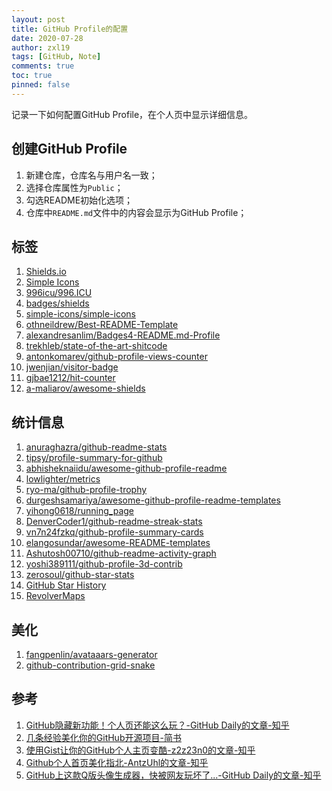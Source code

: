 ```yaml
---
layout: post
title: GitHub Profile的配置
date: 2020-07-28
author: zxl19
tags: [GitHub, Note]
comments: true
toc: true
pinned: false
---
```


记录一下如何配置GitHub Profile，在个人页中显示详细信息。

<!-- more -->

## 创建GitHub Profile

1. 新建仓库，仓库名与用户名一致；
2. 选择仓库属性为`Public`；
3. 勾选README初始化选项；
4. 仓库中`README.md`文件中的内容会显示为GitHub Profile；

## 标签

1. [Shields.io](https://shields.io)
2. [Simple Icons](https://simpleicons.org)
3. [996icu/996.ICU](https://github.com/996icu/996.ICU)
4. [badges/shields](https://github.com/badges/shields)
5. [simple-icons/simple-icons](https://github.com/simple-icons/simple-icons)
6. [othneildrew/Best-README-Template](https://github.com/othneildrew/Best-README-Template)
7. [alexandresanlim/Badges4-README.md-Profile](https://github.com/alexandresanlim/Badges4-README.md-Profile)
8. [trekhleb/state-of-the-art-shitcode](https://github.com/trekhleb/state-of-the-art-shitcode)
9. [antonkomarev/github-profile-views-counter](https://github.com/antonkomarev/github-profile-views-counter)
10. [jwenjian/visitor-badge](https://github.com/jwenjian/visitor-badge)
11. [gjbae1212/hit-counter](https://github.com/gjbae1212/hit-counter)
12. [a-maliarov/awesome-shields](https://github.com/a-maliarov/awesome-shields)

## 统计信息

1. [anuraghazra/github-readme-stats](https://github.com/anuraghazra/github-readme-stats)
2. [tipsy/profile-summary-for-github](https://github.com/tipsy/profile-summary-for-github)
3. [abhisheknaiidu/awesome-github-profile-readme](https://github.com/abhisheknaiidu/awesome-github-profile-readme)
4. [lowlighter/metrics](https://github.com/lowlighter/metrics)
5. [ryo-ma/github-profile-trophy](https://github.com/ryo-ma/github-profile-trophy)
6. [durgeshsamariya/awesome-github-profile-readme-templates](https://github.com/durgeshsamariya/awesome-github-profile-readme-templates)
7. [yihong0618/running_page](https://github.com/yihong0618/running_page)
8. [DenverCoder1/github-readme-streak-stats](https://github.com/DenverCoder1/github-readme-streak-stats)
9. [vn7n24fzkq/github-profile-summary-cards](https://github.com/vn7n24fzkq/github-profile-summary-cards)
10. [elangosundar/awesome-README-templates](https://github.com/elangosundar/awesome-README-templates)
11. [Ashutosh00710/github-readme-activity-graph](https://github.com/Ashutosh00710/github-readme-activity-graph)
12. [yoshi389111/github-profile-3d-contrib](https://github.com/yoshi389111/github-profile-3d-contrib)
13. [zerosoul/github-star-stats](https://github.com/zerosoul/github-star-stats)
14. [GitHub Star History](https://star-history.com)
15. [RevolverMaps](https://www.revolvermaps.com)

## 美化

1. [fangpenlin/avataaars-generator](https://github.com/fangpenlin/avataaars-generator)
2. [github-contribution-grid-snake](https://github.com/marketplace/actions/generate-snake-game-from-github-contribution-grid)

## 参考

1. [GitHub隐藏新功能！个人页还能这么玩？-GitHub Daily的文章-知乎](https://zhuanlan.zhihu.com/p/161029860)
2. [几条经验美化你的GitHub开源项目-简书](https://www.jianshu.com/p/d587b91bacb3)
3. [使用Gist让你的GitHub个人主页变酷-z2z23n0的文章-知乎](https://zhuanlan.zhihu.com/p/146289644)
4. [Github个人首页美化指北-AntzUhl的文章-知乎](https://zhuanlan.zhihu.com/p/265462490)
5. [GitHub上这款Q版头像生成器，快被网友玩坏了...-GitHub Daily的文章-知乎](https://zhuanlan.zhihu.com/p/450978590)
